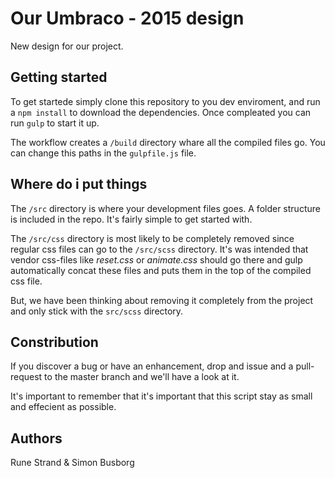 # Our Umbraco - 2015 design

New design for our project.


## Getting started

To get startede simply clone this repository to you dev enviroment, and run a `npm install` to download the dependencies. Once compleated you can run `gulp` to start it up.

The workflow creates a `/build` directory whare all the compiled files go.
You can change this paths in the `gulpfile.js` file.


## Where do i put things

The `/src` directory is where your development files goes. A folder structure is included in the repo. It's fairly simple to get started with.

The `/src/css` directory is most likely to be completely removed since regular css files can go to the `/src/scss` directory. It's was intended that vendor css-files like *reset.css* or *animate.css* should go there and gulp automatically concat these files and puts them in the top of the compiled css file.

But, we have been thinking about removing it completely from the project and only stick with the `src/scss` directory.


## Constribution

If you discover a bug or have an enhancement, drop and issue and a pull-request to the master branch and we'll have a look at it.

It's important to remember that it's important that this script stay as small and effecient as possible.


## Authors

Rune Strand & Simon Busborg


